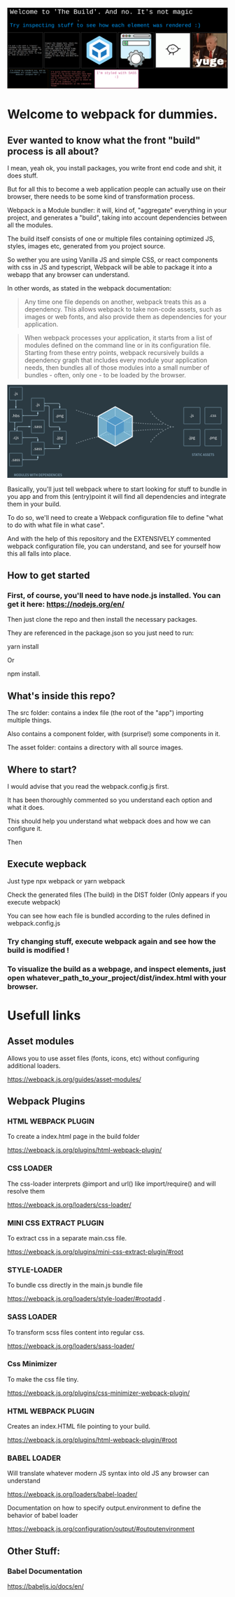 ![Alt text](assets/images/cover.png?raw=true "rendered build image")

# Welcome to webpack for dummies.

## Ever wanted to know what the front "build" process is all about?

I mean, yeah ok, you install packages, you write front end code and shit, it does stuff. 

But for all this to become a web application people can actually use on their browser, there needs to be some kind of transformation process.

Webpack is a Module bundler: it will, kind of, "aggregate" everything in your project, and generates a "build", taking into account dependencies between all the modules.

The build itself consists of one or multiple files containing optimized JS, styles, images etc, generated from you project source.

So wether you are using Vanilla JS and simple CSS, or react components with css in JS and typescript, Webpack will be able to package it into a webapp that any browser can understand.

In other words, as stated in the webpack documentation: 

> Any time one file depends on another, webpack treats this as a dependency. This allows webpack to take non-code assets, such as images or web fonts, and also provide them as dependencies for your application.

> When webpack processes your application, it starts from a list of modules defined on the command line or in its configuration file. Starting from these entry points, webpack recursively builds a dependency graph that includes every module your application needs, then bundles all of those modules into a small number of bundles - often, only one - to be loaded by the browser.

![Alt text](assets/images/webpack.png?raw=true "Some modules beeing bundled very hard")

Basically, you'll just tell webpack where to start looking for stuff to bundle in you app and from this (entry)point it will find all dependencies and integrate them in your build.

To do so, we'll need to create a Webpack configuration file to define "what to do with what file in what case".

And with the help of this repository and the EXTENSIVELY commented webpack configuration file, you can understand, and see for yourself how this all falls into place. 

## How to get started

### First, of course, you'll need to have node.js installed. You can get it here: https://nodejs.org/en/

Then just clone the repo and then install the necessary packages.

They are referenced in the package.json so you just need to run:

yarn install

Or 

npm install.

## What's inside this repo?

The src folder: contains a index file (the root of the "app") importing multiple things.

Also contains a component folder, with (surprise!) some components in it.

The asset folder: contains a directory with all source images.

## Where to start?

I would advise that you read the webpack.config.js first.

It has been thoroughly commented so you understand each option and what it does. 

This should help you understand what webpack does and how we can configure it.

Then

## Execute wepback

Just type npx webpack or yarn webpack

Check the generated files (The build) in the DIST folder (Only appears if you execute webpack)

You can see how each file is bundled according to the rules defined in webpack.config.js

### Try changing stuff, execute webpack again and see how the build is modified !

### To visualize the build as a webpage, and inspect elements, just open whatever_path_to_your_project/dist/index.html with your browser.




# Usefull links

## Asset modules

Allows you to use asset files (fonts, icons, etc) without configuring additional loaders.

https://webpack.js.org/guides/asset-modules/


## Webpack Plugins

### HTML WEBPACK PLUGIN

To create a index.html page in the build folder

https://webpack.js.org/plugins/html-webpack-plugin/

### CSS LOADER

The css-loader interprets @import and url() like import/require() and will resolve them

https://webpack.js.org/loaders/css-loader/

### MINI CSS EXTRACT PLUGIN

To extract css in a separate main.css file.

https://webpack.js.org/plugins/mini-css-extract-plugin/#root

### STYLE-LOADER

To bundle css directly in the main.js bundle file

https://webpack.js.org/loaders/style-loader/#rootadd .

### SASS LOADER

To transform scss files content into regular css.

https://webpack.js.org/loaders/sass-loader/

### Css Minimizer

To make the css file tiny.

https://webpack.js.org/plugins/css-minimizer-webpack-plugin/

### HTML WEBPACK PLUGIN

Creates an index.HTML file pointing to your build. 

https://webpack.js.org/plugins/html-webpack-plugin/#root

### BABEL LOADER

Will translate whatever modern JS syntax into old JS any browser can understand

https://webpack.js.org/loaders/babel-loader/

Documentation on how to specify output.environment to define the behavior of babel loader

https://webpack.js.org/configuration/output/#outputenvironment 


## Other Stuff:

### Babel Documentation

https://babeljs.io/docs/en/






